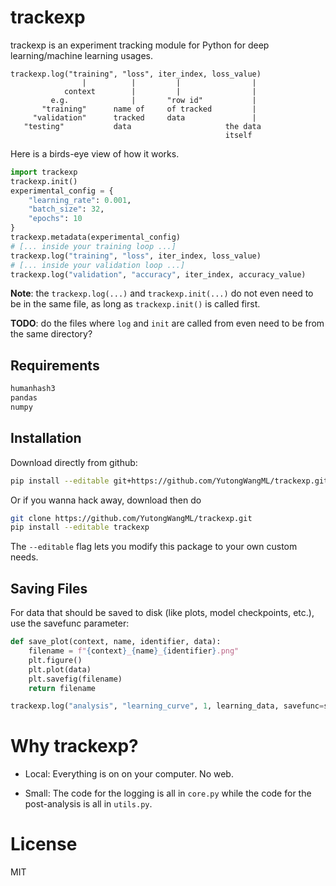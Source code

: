 # trackexp
trackexp is an experiment tracking module for Python for deep learning/machine learning usages.

```
trackexp.log("training", "loss", iter_index, loss_value)
                |          |         |                |
            context        |         |                |
         e.g.              |       "row id"           |
       "training"      name of     of tracked         |
     "validation"      tracked     data               |
   "testing"           data                     the data
                                                itself
```


Here is a birds-eye view of how it works.

``` python
import trackexp
trackexp.init()
experimental_config = {
    "learning_rate": 0.001,
    "batch_size": 32,
    "epochs": 10
}
trackexp.metadata(experimental_config)
# [... inside your training loop ...]
trackexp.log("training", "loss", iter_index, loss_value)
# [... inside your validation loop ...]
trackexp.log("validation", "accuracy", iter_index, accuracy_value)
```

**Note**: the `trackexp.log(...)` and `trackexp.init(...)` do not even need to be in the same file, as long as `trackexp.init()` is called first.

**TODO**: do the files where `log` and `init` are called from even need to be from the same directory?


## Requirements

``` python
humanhash3
pandas
numpy
```

## Installation
Download directly from github:
``` bash
pip install --editable git+https://github.com/YutongWangML/trackexp.git
```
Or if you wanna hack away, download then do
``` bash
git clone https://github.com/YutongWangML/trackexp.git
pip install --editable trackexp
```
The `--editable` flag lets you modify this package to your own custom needs.

## Saving Files
For data that should be saved to disk (like plots, model checkpoints, etc.), use the savefunc parameter:

``` python
def save_plot(context, name, identifier, data):
    filename = f"{context}_{name}_{identifier}.png"
    plt.figure()
    plt.plot(data)
    plt.savefig(filename)
    return filename

trackexp.log("analysis", "learning_curve", 1, learning_data, savefunc=save_plot)
```




# Why trackexp?

- Local: Everything is on on your computer. No web.

- Small: The code for the logging is all in `core.py` while the code for the post-analysis is all in `utils.py`.

# License
MIT
